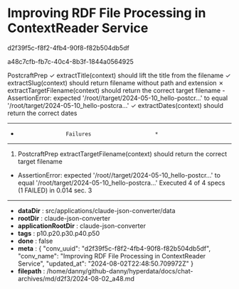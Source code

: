 # Improving RDF File Processing in ContextReader Service

d2f39f5c-f8f2-4fb4-90f8-f82b504db5df

a48c7cfb-fb7c-40c4-8b3f-1844a0564925

PostcraftPrep
    ✓ extractTitle(context) should lift the title from the filename
    ✓ extractSlug(context) should return filename without path and extension
    ✗ extractTargetFilename(context) should return the correct target filename
      - AssertionError: expected '/root//target/2024-05-10_hello-postcr…' to equal '/root/target/2024-05-10_hello-postcra…'
    ✓ extractDates(context) should return the correct dates
**************************************************
*                    Failures                    *
**************************************************
1) PostcraftPrep extractTargetFilename(context) should return the correct target filename
  - AssertionError: expected '/root//target/2024-05-10_hello-postcr…' to equal '/root/target/2024-05-10_hello-postcra…'
Executed 4 of 4 specs (1 FAILED) in 0.014 sec.
3

---

* **dataDir** : src/applications/claude-json-converter/data
* **rootDir** : claude-json-converter
* **applicationRootDir** : claude-json-converter
* **tags** : p10.p20.p30.p40.p50
* **done** : false
* **meta** : {
  "conv_uuid": "d2f39f5c-f8f2-4fb4-90f8-f82b504db5df",
  "conv_name": "Improving RDF File Processing in ContextReader Service",
  "updated_at": "2024-08-02T22:48:50.709972Z"
}
* **filepath** : /home/danny/github-danny/hyperdata/docs/chat-archives/md/d2f3/2024-08-02_a48.md